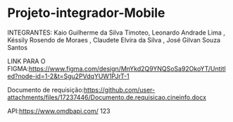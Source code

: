 # Projeto-integrador-Mobile

INTEGRANTES:
Kaio Guilherme da Silva Timoteo, Leonardo Andrade Lima , Késsily Rosendo de Moraes , Claudete Elvira da Silva , José Gilvan Souza Santos

LINK PARA O FIGMA:https://www.figma.com/design/MnYkd2Q9YNQSoSa92OkoYT/Untitled?node-id=1-2&t=Sgu2PVdqYUW1PJrT-1


Documento de requisição:https://github.com/user-attachments/files/17237446/Documento.de.requisicao.cineinfo.docx

API:https://www.omdbapi.com/
123
